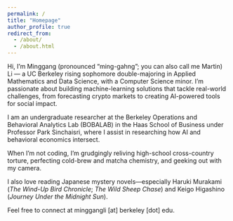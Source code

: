 ```yaml
---
permalink: /
title: "Homepage"
author_profile: true
redirect_from: 
  - /about/
  - /about.html
---
```


Hi, I’m Minggang (pronounced “ming-gahng”; you can also call me Martin) Li — a UC Berkeley rising sophomore double-majoring in Applied Mathematics and Data Science, with a Computer Science minor. I’m passionate about building machine-learning solutions that tackle real-world challenges, from forecasting crypto markets to creating AI-powered tools for social impact. 

I am an undergraduate researcher at the Berkeley Operations and Behavioral Analytics Lab (BOBALAB) in the Haas School of Business under Professor Park Sinchaisri, where I assist in researching how AI and behavioral economics intersect.

When I’m not coding, I’m grudgingly reliving high-school cross-country torture, perfecting cold-brew and matcha chemistry, and geeking out with my camera. 

I also love reading Japanese mystery novels—especially Haruki Murakami (_The Wind-Up Bird Chronicle_; _The Wild Sheep Chase_) and Keigo Higashino (_Journey Under the Midnight Sun_).

Feel free to connect at minggangli [at] berkeley [dot] edu.